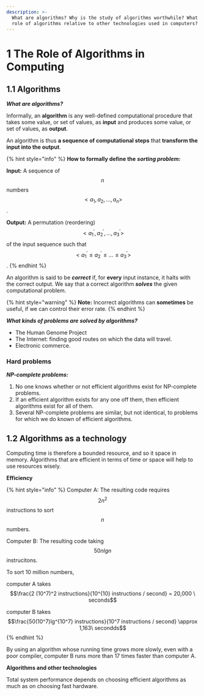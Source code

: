 ```yaml
---
description: >-
  What are algorithms? Why is the study of algorithms worthwhile? What is the
  role of algorithms relative to other technologies used in computers?
---
```


# 1 The Role of Algorithms in Computing

## 1.1 Algorithms

_**What are algorithms?**_

Informally, an **algorithm** is any well-defined computational procedure that takes some value, or set of values, as **input** and produces some value, or set of values, as **output**.

An algorithm is thus **a sequence of computational steps** that **transform the input into the output**.

{% hint style="info" %}
**How to formally define the** _**sorting problem:**_

**Input:** A sequence of $$n$$numbers $$<a_1,a_2,...,a_n>$$.

**Output:** A permutation \(reordering\) $$<a_{1}^{'},a_{2}^{'},...,a_{3}^{'}>$$ of the input sequence such that $$<a_{1}^{'}\leq a_{2}^{'}\leq \dots \leq a_{3}^{'}>$$.
{% endhint %}

An algorithm is said to be _**correct**_ if, for **every** input instance, it halts with the correct output. We say that a correct algorithm _**solves**_ the given computational problem.

{% hint style="warning" %}
**Note:** Incorrect algorithms can **sometimes** be useful, if we can control their error rate.
{% endhint %}

_**What kinds of problems are solved by algorithms?**_

* The Human Genome Project
* The Internet: finding good routes on which the data will travel.
* Electronic commerce.

### Hard problems

_**NP-complete problems:**_

1. No one knows whether or not efficient algorithms exist for NP-complete problems.
2. If an efficient algorithm exists for any one off them, then efficient algorithms exist for all of them.
3. Several NP-complete problems are similar, but not identical, to problems for which we do known of efficient algorithms.

## 1.2 Algorithms as a technology

Computing time is therefore a bounded resource, and so it space in memory. Algorithms that are efficient in terms of time or space will help to use resources wisely.

**Efficiency**

{% hint style="info" %}
Computer A: The resulting code requires $$2n^2$$ instructions to sort $$n$$ numbers.

Computer B: The resulting code taking $$50n lg n$$ instrucitons.

To sort 10 million numbers, 

computer A takes $$\frac{2 (10^7)^2 instructions}{10^{10} instructions / second} = 20,000 \ seconds$$

computer B takes $$\frac{50(10^7)lg^{10^7} instructions}{10^7 instructions / second} \approx 1,163\ secondds$$
{% endhint %}

By using an algorithm whose running time grows more slowly, even with a poor compiler, computer B runs more than 17 times faster than computer A.

**Algorithms and other technologies**

Total system performance depends on choosing efficient algorithms as much as on choosing fast hardware.

